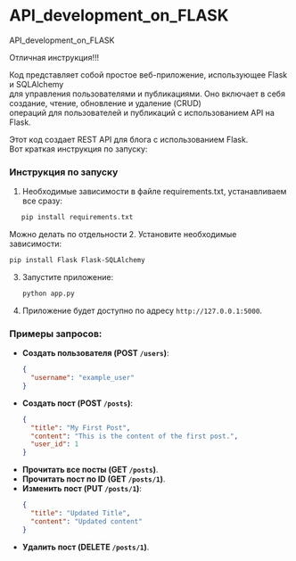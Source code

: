 # API_development_on_FLASK
 API_development_on_FLASK

Отличная инструкция!!!

Код представляет собой простое веб-приложение, использующее Flask и SQLAlchemy <br>
для управления пользователями и публикациями. Оно включает в себя создание, чтение, обновление и удаление (CRUD)<br>
операций для пользователей и публикаций с использованием API на Flask.

Этот код создает REST API для блога с использованием Flask.<br>
Вот краткая инструкция по запуску:

### Инструкция по запуску
1. Необходимые зависимости в файле requirements.txt, устанавливаем все сразу:
 ```bash
    pip install requirements.txt
````
Можно делать по отдельности
2. Установите необходимые зависимости:
   ```bash
   pip install Flask Flask-SQLAlchemy
   ```
3. Запустите приложение:
   ```bash
   python app.py
   ```
4. Приложение будет доступно по адресу `http://127.0.0.1:5000`.

### Примеры запросов:
- **Создать пользователя (POST `/users`)**:
   ```json
   {
     "username": "example_user"
   }
   ```
- **Создать пост (POST `/posts`)**:
   ```json
   {
     "title": "My First Post",
     "content": "This is the content of the first post.",
     "user_id": 1
   }
   ```
- **Прочитать все посты (GET `/posts`)**.
- **Прочитать пост по ID (GET `/posts/1`)**.
- **Изменить пост (PUT `/posts/1`)**:
   ```json
   {
     "title": "Updated Title",
     "content": "Updated content"
   }
   ```
- **Удалить пост (DELETE `/posts/1`)**.
